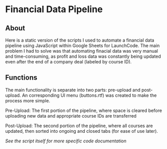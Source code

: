 # Financial Data Pipeline

## About
Here is a static version of the scripts I used to automate a financial data pipeline using JavaScript within Google Sheets for LaunchCode. The main problem I had to solve was that automating finacial data was very manual and time-consuming, as profit and loss data was constantly being updated even after the end of a company deal (labeled by course ID).

## Functions
The main functionality is separate into two parts: pre-upload and post-upload. An corresponding UI menu (buttons.rtf) was created to make the process more simple.

Pre-Upload: The first portion of the pipeline, where space is cleared before uploading new data and appropriate course IDs are transferred

Post-Upload: The second portion of the pipeline, where all courses are updated, then sorted into ongoing and closed tabs (for ease of use later).

*See the script itself for more specific code documentation*

